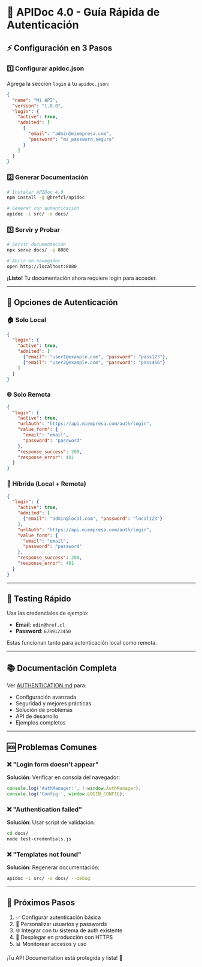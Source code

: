 # 🚀 APIDoc 4.0 - Guía Rápida de Autenticación

## ⚡ Configuración en 3 Pasos

### 1️⃣ Configurar apidoc.json

Agrega la sección `login` a tu `apidoc.json`:

```json
{
  "name": "Mi API",
  "version": "1.0.0",
  "login": {
    "active": true,
    "admited": [
      {
        "email": "admin@miempresa.com",
        "password": "mi_password_seguro"
      }
    ]
  }
}
```

### 2️⃣ Generar Documentación

```bash
# Instalar APIDoc 4.0
npm install -g @hrefcl/apidoc

# Generar con autenticación
apidoc -i src/ -o docs/
```

### 3️⃣ Servir y Probar

```bash
# Servir documentación
npx serve docs/ -p 8080

# Abrir en navegador
open http://localhost:8080
```

**¡Listo!** Tu documentación ahora requiere login para acceder.

---

## 🔐 Opciones de Autenticación

### 🏠 Solo Local
```json
{
  "login": {
    "active": true,
    "admited": [
      {"email": "user1@example.com", "password": "pass123"},
      {"email": "user2@example.com", "password": "pass456"}
    ]
  }
}
```

### 🌐 Solo Remota
```json
{
  "login": {
    "active": true,
    "urlAuth": "https://api.miempresa.com/auth/login",
    "value_form": {
      "email": "email",
      "password": "password"
    },
    "response_success": 200,
    "response_error": 401
  }
}
```

### 🔗 Híbrida (Local + Remota)
```json
{
  "login": {
    "active": true,
    "admited": [
      {"email": "admin@local.com", "password": "local123"}
    ],
    "urlAuth": "https://api.miempresa.com/auth/login",
    "value_form": {
      "email": "email",
      "password": "password"
    },
    "response_success": 200,
    "response_error": 401
  }
}
```

---

## 🧪 Testing Rápido

Usa las credenciales de ejemplo:
- **Email**: `odin@href.cl`
- **Password**: `6789123450`

Estas funcionan tanto para autenticación local como remota.

---

## 📚 Documentación Completa

Ver [AUTHENTICATION.md](./12-authentication.md) para:
- Configuración avanzada
- Seguridad y mejores prácticas
- Solución de problemas
- API de desarrollo
- Ejemplos completos

---

## 🆘 Problemas Comunes

### ❌ "Login form doesn't appear"
**Solución**: Verificar en consola del navegador:
```javascript
console.log('AuthManager:', !!window.AuthManager);
console.log('Config:', window.LOGIN_CONFIG);
```

### ❌ "Authentication failed"
**Solución**: Usar script de validación:
```bash
cd docs/
node test-credentials.js
```

### ❌ "Templates not found"
**Solución**: Regenerar documentación:
```bash
apidoc -i src/ -o docs/ --debug
```

---

## 🎯 Próximos Pasos

1. ✅ Configurar autenticación básica
2. 🔧 Personalizar usuarios y passwords
3. 🌐 Integrar con tu sistema de auth existente
4. 🚀 Desplegar en producción con HTTPS
5. 📊 Monitorear accesos y uso

¡Tu API Documentation está protegida y lista! 🎉